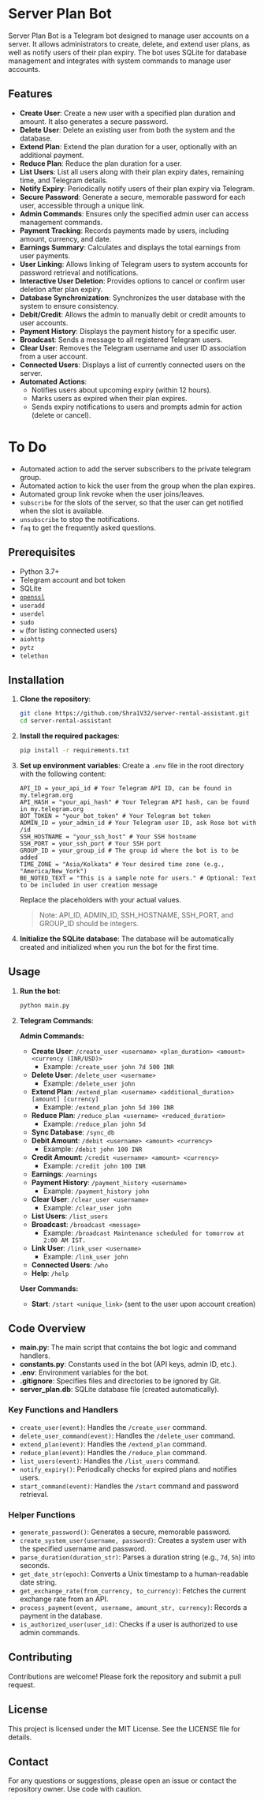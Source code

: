 # Server Plan Bot

Server Plan Bot is a Telegram bot designed to manage user accounts on a server. It allows administrators to create, delete, and extend user plans, as well as notify users of their plan expiry. The bot uses SQLite for database management and integrates with system commands to manage user accounts.

## Features

- **Create User**: Create a new user with a specified plan duration and amount. It also generates a secure password.
- **Delete User**: Delete an existing user from both the system and the database. 
- **Extend Plan**: Extend the plan duration for a user, optionally with an additional payment.
- **Reduce Plan**: Reduce the plan duration for a user.
- **List Users**: List all users along with their plan expiry dates, remaining time, and Telegram details.
- **Notify Expiry**: Periodically notify users of their plan expiry via Telegram.
- **Secure Password**: Generate a secure, memorable password for each user, accessible through a unique link.
- **Admin Commands**: Ensures only the specified admin user can access management commands.
- **Payment Tracking**: Records payments made by users, including amount, currency, and date.
- **Earnings Summary**: Calculates and displays the total earnings from user payments.
- **User Linking**: Allows linking of Telegram users to system accounts for password retrieval and notifications.
- **Interactive User Deletion**: Provides options to cancel or confirm user deletion after plan expiry.
- **Database Synchronization**: Synchronizes the user database with the system to ensure consistency.
- **Debit/Credit**: Allows the admin to manually debit or credit amounts to user accounts.
- **Payment History**: Displays the payment history for a specific user.
- **Broadcast**: Sends a message to all registered Telegram users.
- **Clear User**: Removes the Telegram username and user ID association from a user account.
- **Connected Users**: Displays a list of currently connected users on the server.
- **Automated Actions**:
    - Notifies users about upcoming expiry (within 12 hours).
    - Marks users as expired when their plan expires.
    - Sends expiry notifications to users and prompts admin for action (delete or cancel).

# To Do
- Automated action to add the server subscribers to the private telegram group.
- Automated action to kick the user from the group when the plan expires.
- Automated group link revoke when the user joins/leaves.
- `subscribe` for the slots of the server, so that the user can get notified when the slot is available.
- `unsubscribe` to stop the notifications.
- `faq` to get the frequently asked questions.

## Prerequisites

- Python 3.7+
- Telegram account and bot token
- SQLite
- [`openssl`](https://www.openssl.org/)
- `useradd`
- `userdel`
- `sudo`
- `w` (for listing connected users)
- `aiohttp`
- `pytz`
- `telethon`

## Installation

1. **Clone the repository**:
    ```sh
    git clone https://github.com/Shra1V32/server-rental-assistant.git
    cd server-rental-assistant
    ```

2. **Install the required packages**:
    ```sh
    pip install -r requirements.txt
    ```

3. **Set up environment variables**:
    Create a `.env` file in the root directory with the following content:
    ```env
    API_ID = your_api_id # Your Telegram API ID, can be found in my.telegram.org
    API_HASH = "your_api_hash" # Your Telegram API hash, can be found in my.telegram.org
    BOT_TOKEN = "your_bot_token" # Your Telegram bot token
    ADMIN_ID = your_admin_id # Your Telegram user ID, ask Rose bot with /id
    SSH_HOSTNAME = "your_ssh_host" # Your SSH hostname
    SSH_PORT = your_ssh_port # Your SSH port
    GROUP_ID = your_group_id # The group id where the bot is to be added
    TIME_ZONE = "Asia/Kolkata" # Your desired time zone (e.g., "America/New_York")
    BE_NOTED_TEXT = "This is a sample note for users." # Optional: Text to be included in user creation message
    ```
    Replace the placeholders with your actual values.
    > Note: API_ID, ADMIN_ID, SSH_HOSTNAME, SSH_PORT, and GROUP_ID should be integers.

4. **Initialize the SQLite database**:
    The database will be automatically created and initialized when you run the bot for the first time.

## Usage

1. **Run the bot**:
    ```sh
    python main.py
    ```

2. **Telegram Commands**:

   **Admin Commands:**
    - **Create User**: `/create_user <username> <plan_duration> <amount> <currency (INR/USD)>`
        - Example: `/create_user john 7d 500 INR`
    - **Delete User**: `/delete_user <username>`
        - Example: `/delete_user john`
    - **Extend Plan**: `/extend_plan <username> <additional_duration> [amount] [currency]`
        - Example: `/extend_plan john 5d 300 INR`
    - **Reduce Plan**: `/reduce_plan <username> <reduced_duration>`
        - Example: `/reduce_plan john 5d`
    - **Sync Database**: `/sync_db`
    - **Debit Amount**: `/debit <username> <amount> <currency>`
        - Example: `/debit john 100 INR`
    - **Credit Amount**: `/credit <username> <amount> <currency>`
        - Example: `/credit john 100 INR`
    - **Earnings**: `/earnings`
    - **Payment History**: `/payment_history <username>`
        - Example: `/payment_history john`
    - **Clear User**: `/clear_user <username>`
        - Example: `/clear_user john`
    - **List Users**: `/list_users`
    - **Broadcast**: `/broadcast <message>`
        - Example: `/broadcast Maintenance scheduled for tomorrow at 2:00 AM IST.`
    - **Link User**: `/link_user <username>`
        - Example: `/link_user john`
    - **Connected Users**: `/who`
    - **Help**: `/help`

   **User Commands:**
    - **Start**: `/start <unique_link>` (sent to the user upon account creation)


## Code Overview

- **main.py**: The main script that contains the bot logic and command handlers.
- **constants.py**: Constants used in the bot (API keys, admin ID, etc.).
- **.env**: Environment variables for the bot.
- **.gitignore**: Specifies files and directories to be ignored by Git.
- **server_plan.db**: SQLite database file (created automatically).

### Key Functions and Handlers

- `create_user(event)`: Handles the `/create_user` command.
- `delete_user_command(event)`: Handles the `/delete_user` command.
- `extend_plan(event)`: Handles the `/extend_plan` command.
- `reduce_plan(event)`: Handles the `/reduce_plan` command.
- `list_users(event)`: Handles the `/list_users` command.
- `notify_expiry()`: Periodically checks for expired plans and notifies users.
- `start_command(event)`: Handles the `/start` command and password retrieval.

### Helper Functions

- `generate_password()`: Generates a secure, memorable password.
- `create_system_user(username, password)`: Creates a system user with the specified username and password.
- `parse_duration(duration_str)`: Parses a duration string (e.g., `7d`, `5h`) into seconds.
- `get_date_str(epoch)`: Converts a Unix timestamp to a human-readable date string.
- `get_exchange_rate(from_currency, to_currency)`: Fetches the current exchange rate from an API.
- `process_payment(event, username, amount_str, currency)`: Records a payment in the database.
- `is_authorized_user(user_id)`: Checks if a user is authorized to use admin commands.

## Contributing

Contributions are welcome! Please fork the repository and submit a pull request.

## License

This project is licensed under the MIT License. See the LICENSE file for details.

## Contact

For any questions or suggestions, please open an issue or contact the repository owner.
Use code with caution.